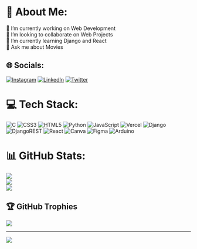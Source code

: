 # 💫 About Me:
🔭 I’m currently working on Web Development<br>👯 I’m looking to collaborate on Web Projects<br>🌱 I’m currently learning Django and React<br>💬 Ask me about Movies


## 🌐 Socials:
[![Instagram](https://img.shields.io/badge/Instagram-%23E4405F.svg?logo=Instagram&logoColor=white)](https://instagram.com/hel_l_boy77) [![LinkedIn](https://img.shields.io/badge/LinkedIn-%230077B5.svg?logo=linkedin&logoColor=white)](https://www.linkedin.com/in/maddula-virasith/) [![Twitter](https://img.shields.io/badge/Twitter-%231DA1F2.svg?logo=Twitter&logoColor=white)](https://twitter.com/virasith2905) 

# 💻 Tech Stack:
![C](https://img.shields.io/badge/c-%2300599C.svg?style=for-the-badge&logo=c&logoColor=white) ![CSS3](https://img.shields.io/badge/css3-%231572B6.svg?style=for-the-badge&logo=css3&logoColor=white) ![HTML5](https://img.shields.io/badge/html5-%23E34F26.svg?style=for-the-badge&logo=html5&logoColor=white) ![Python](https://img.shields.io/badge/python-3670A0?style=for-the-badge&logo=python&logoColor=ffdd54) ![JavaScript](https://img.shields.io/badge/javascript-%23323330.svg?style=for-the-badge&logo=javascript&logoColor=%23F7DF1E) ![Vercel](https://img.shields.io/badge/vercel-%23000000.svg?style=for-the-badge&logo=vercel&logoColor=white) ![Django](https://img.shields.io/badge/django-%23092E20.svg?style=for-the-badge&logo=django&logoColor=white) ![DjangoREST](https://img.shields.io/badge/DJANGO-REST-ff1709?style=for-the-badge&logo=django&logoColor=white&color=ff1709&labelColor=gray) ![React](https://img.shields.io/badge/react-%2320232a.svg?style=for-the-badge&logo=react&logoColor=%2361DAFB) ![Canva](https://img.shields.io/badge/Canva-%2300C4CC.svg?style=for-the-badge&logo=Canva&logoColor=white) 	![Figma](https://img.shields.io/badge/figma-%23F24E1E.svg?style=for-the-badge&logo=figma&logoColor=white) ![Arduino](https://img.shields.io/badge/-Arduino-00979D?style=for-the-badge&logo=Arduino&logoColor=white)
# 📊 GitHub Stats:
![](https://github-readme-stats.vercel.app/api?username=virasith05&theme=radical&hide_border=false&include_all_commits=true&count_private=true)<br/>
![](https://github-readme-streak-stats.herokuapp.com/?user=virasith05&theme=radical&hide_border=false)<br/>
![](https://github-readme-stats.vercel.app/api/top-langs/?username=virasith05&theme=radical&hide_border=false&include_all_commits=true&count_private=true&layout=compact)

## 🏆 GitHub Trophies
![](https://github-profile-trophy.vercel.app/?username=virasith05&theme=radical&no-frame=false&no-bg=true&margin-w=4)

---
[![](https://visitcount.itsvg.in/api?id=virasith05&icon=0&color=0)](https://visitcount.itsvg.in)

<!-- Proudly created with GPRM ( https://gprm.itsvg.in ) -->

